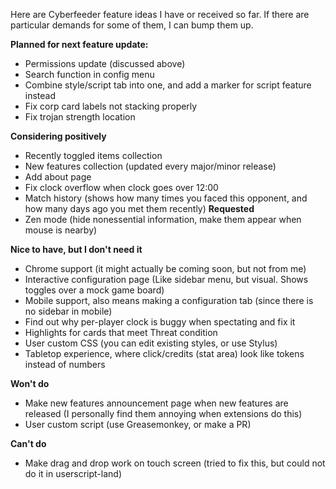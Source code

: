 Here are Cyberfeeder feature ideas I have or received so far. If there are particular demands for some of them, I can bump them up.

**Planned for next feature update:**
- Permissions update (discussed above)
- Search function in config menu
- Combine style/script tab into one, and add a marker for script feature instead
- Fix corp card labels not stacking properly
- Fix trojan strength location

**Considering positively**
- Recently toggled items collection
- New features collection (updated every major/minor release)
- Add about page
- Fix clock overflow when clock goes over 12:00
- Match history (shows how many times you faced this opponent, and how many days ago you met them recently)
**Requested**
- Zen mode (hide nonessential information, make them appear when mouse is nearby)

**Nice to have, but I don't need it**
- Chrome support (it might actually be coming soon, but not from me)
- Interactive configuration page (Like sidebar menu, but visual. Shows toggles over a mock game board)
- Mobile support, also means making a configuration tab (since there is no sidebar in mobile)
- Find out why per-player clock is buggy when spectating and fix it
- Highlights for cards that meet Threat condition
- User custom CSS (you can edit existing styles, or use Stylus)
- Tabletop experience, where click/credits (stat area) look like tokens instead of numbers

**Won't do**
- Make new features announcement page when new features are released (I personally find them annoying when extensions do this)
- User custom script (use Greasemonkey, or make a PR)

**Can't do**
- Make drag and drop work on touch screen (tried to fix this, but could not do it in userscript-land)
